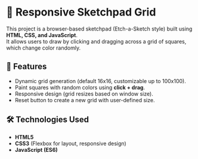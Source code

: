 # 🎨 Responsive Sketchpad Grid
This project is a browser-based sketchpad (Etch-a-Sketch style) built using **HTML, CSS, and JavaScript**.  
It allows users to draw by clicking and dragging across a grid of squares, which change color randomly.  

## 🚀 Features
- Dynamic grid generation (default 16x16, customizable up to 100x100).
- Paint squares with random colors using **click + drag**.
- Responsive design (grid resizes based on window size).
- Reset button to create a new grid with user-defined size.

## 🛠️ Technologies Used
- **HTML5**
- **CSS3** (Flexbox for layout, responsive design)
- **JavaScript (ES6)**